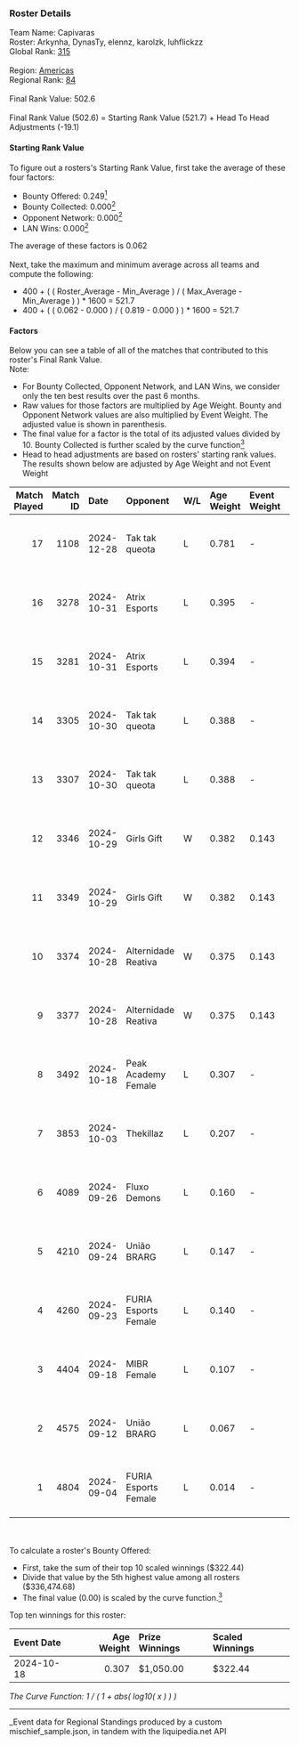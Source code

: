 ### Roster Details<br />
Team Name: Capivaras<br />
Roster: Arkynha, DynasTy, elennz, karolzk, luhflickzz<br />
Global Rank: [315](../../standings_global_2025_03_01.md)<br />
<br />
Region: [Americas]( ../../standings_americas_2025_03_01.md)<br />
Regional Rank: [84]( ../../standings_americas_2025_03_01.md)<br />
<br />
Final Rank Value:  502.6<br />
<br />
Final Rank Value (502.6) = Starting Rank Value (521.7) + Head To Head Adjustments (-19.1)<br />

#### Starting Rank Value<br />
To figure out a rosters's Starting Rank Value, first take the average of these four factors:<br />
- Bounty Offered: 0.249[<sup>1</sup>](#table2)
- Bounty Collected: 0.000[<sup>2</sup>](#table1)
- Opponent Network: 0.000[<sup>2</sup>](#table1)
- LAN Wins: 0.000[<sup>2</sup>](#table1)

The average of these factors is 0.062<br />
<br />
Next, take the maximum and minimum average across all teams and compute the following:<br />
- 400 + ( ( Roster_Average - Min_Average ) / ( Max_Average - Min_Average ) ) * 1600 = 521.7
- 400 + ( ( 0.062 - 0.000 ) / ( 0.819 - 0.000 ) ) * 1600 = 521.7


#### Factors<br />
Below you can see a table of all of the matches that contributed to this roster's Final Rank Value.<br />
Note:<br />

- For Bounty Collected, Opponent Network, and LAN Wins, we consider only the ten best results over the past 6 months.
- Raw values for those factors are multiplied by Age Weight. Bounty and Opponent Network values are also multiplied by Event Weight. The adjusted value is shown in parenthesis.
- The final value for a factor is the total of its adjusted values divided by 10. Bounty Collected is further scaled by the curve function[<sup>3</sup>](#curveFunction)
- Head to head adjustments are based on rosters' starting rank values. The results shown below are adjusted by Age Weight and not Event Weight
<span id="table1"></span><br />


| Match Played | Match ID | Date       | Opponent             | W/L | Age Weight | Event Weight | Bounty Collected | Opponent Network | LAN Wins  | H2H Adj. | Roster                                        |
| -: | -: | :- | :- | :- | :- | :- | :- | :- | :- | -: | :- |
|           17 |     1108 | 2024-12-28 | Tak tak queota       | L   | 0.781      | -            | -                | -                | -         |    -7.99 | Arkynha, DynasTy, elennz, karolzk, luhflickzz |
|           16 |     3278 | 2024-10-31 | Atrix Esports        | L   | 0.395      | -            | -                | -                | -         |    -3.63 | Arkynha, elennz, Le^, luhflickzz, nat1        |
|           15 |     3281 | 2024-10-31 | Atrix Esports        | L   | 0.394      | -            | -                | -                | -         |    -3.74 | Arkynha, elennz, Le^, luhflickzz, nat1        |
|           14 |     3305 | 2024-10-30 | Tak tak queota       | L   | 0.388      | -            | -                | -                | -         |    -4.21 | Arkynha, elennz, Le^, luhflickzz, nat1        |
|           13 |     3307 | 2024-10-30 | Tak tak queota       | L   | 0.388      | -            | -                | -                | -         |    -4.34 | Arkynha, elennz, Le^, luhflickzz, nat1        |
|           12 |     3346 | 2024-10-29 | Girls Gift           | W   | 0.382      | 0.143        | 0.000 (0.000)    | 0.000 (0.000)    | 0 (0.000) |     3.88 | Arkynha, elennz, Le^, luhflickzz, nat1        |
|           11 |     3349 | 2024-10-29 | Girls Gift           | W   | 0.382      | 0.143        | 0.000 (0.000)    | 0.000 (0.000)    | 0 (0.000) |     4.00 | Arkynha, elennz, Le^, luhflickzz, nat1        |
|           10 |     3374 | 2024-10-28 | Alternidade Reativa  | W   | 0.375      | 0.143        | 0.000 (0.000)    | 0.022 (0.001)    | 0 (0.000) |     3.99 | Arkynha, elennz, Le^, luhflickzz, nat1        |
|            9 |     3377 | 2024-10-28 | Alternidade Reativa  | W   | 0.375      | 0.143        | 0.000 (0.000)    | 0.022 (0.001)    | 0 (0.000) |     4.11 | Arkynha, elennz, Le^, luhflickzz, nat1        |
|            8 |     3492 | 2024-10-18 | Peak Academy Female  | L   | 0.307      | -            | -                | -                | -         |    -3.66 | Arkynha, croma, elennz, luhflickzz, yuu       |
|            7 |     3853 | 2024-10-03 | Thekillaz            | L   | 0.207      | -            | -                | -                | -         |    -2.45 | Arkynha, croma, elennz, luhflickzz, yuu       |
|            6 |     4089 | 2024-09-26 | Fluxo Demons         | L   | 0.160      | -            | -                | -                | -         |    -1.05 | Arkynha, croma, elennz, luhflickzz, yuu       |
|            5 |     4210 | 2024-09-24 | União BRARG          | L   | 0.147      | -            | -                | -                | -         |    -1.70 | Arkynha, croma, elennz, luhflickzz, yuu       |
|            4 |     4260 | 2024-09-23 | FURIA Esports Female | L   | 0.140      | -            | -                | -                | -         |    -0.31 | Arkynha, croma, elennz, luhflickzz, yuu       |
|            3 |     4404 | 2024-09-18 | MIBR Female          | L   | 0.107      | -            | -                | -                | -         |    -1.20 | Arkynha, croma, elennz, luhflickzz, yuu       |
|            2 |     4575 | 2024-09-12 | União BRARG          | L   | 0.067      | -            | -                | -                | -         |    -0.78 | Arkynha, croma, elennz, luhflickzz, yuu       |
|            1 |     4804 | 2024-09-04 | FURIA Esports Female | L   | 0.014      | -            | -                | -                | -         |    -0.03 | Arkynha, croma, elennz, luhflickzz, yuu       |

<br />
<span id="table2"></span><br />
To calculate a roster's Bounty Offered:<br />

- First, take the sum of their top 10 scaled winnings ($322.44)
- Divide that value by the 5th highest value among all rosters ($336,474.68)
- The final value (0.00) is scaled by the curve function.[<sup>3</sup>](#curveFunction)

Top ten winnings for this roster:<br />

| Event Date | Age Weight | Prize Winnings | Scaled Winnings |
| :- | -: | :- | :- |
| 2024-10-18 |      0.307 | $1,050.00      | $322.44         |


<span id="curveFunction"></span>_The Curve Function: 1 / ( 1 + abs( log10( x ) ) )_<br />

---
_Event data for Regional Standings produced by a custom mischief_sample.json, in tandem with the liquipedia.net API<br />
